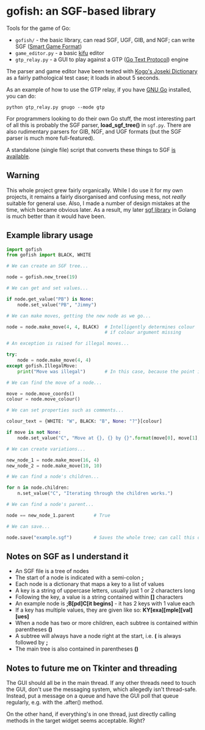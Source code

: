 # gofish: an SGF-based library

Tools for the game of Go:

* `gofish/` - the basic library, can read SGF, UGF, GIB, and NGF; can write SGF ([Smart Game Format](http://www.red-bean.com/sgf/))
* `game_editor.py` - a basic [kifu](https://en.wikipedia.org/wiki/Kifu) editor
* `gtp_relay.py` - a GUI to play against a GTP ([Go Text Protocol](https://www.lysator.liu.se/~gunnar/gtp/)) engine

The parser and game editor have been tested with [Kogo's Joseki Dictionary](http://waterfire.us/joseki.htm) as a fairly pathological test case; it loads in about 5 seconds.

As an example of how to use the GTP relay, if you have [GNU Go](https://www.gnu.org/software/gnugo/) installed, you can do:

    python gtp_relay.py gnugo --mode gtp

For programmers looking to do their own Go stuff, the most interesting part of all this is probably the SGF parser, **load_sgf_tree()** in `sgf.py`. There are also rudimentary parsers for GIB, NGF, and UGF formats (but the SGF parser is much more full-featured).

A standalone (single file) script that converts these things to SGF [is available](https://github.com/fohristiwhirl/xyz2sgf).

## Warning

This whole project grew fairly organically. While I do use it for my own projects, it remains a fairly disorganised and confusing mess, not *really* suitable for general use. Also, I made a number of design mistakes at the time, which became obvious later. As a result, my later [sgf library](https://github.com/fohristiwhirl/sgf) in Golang is much better than it would have been.

## Example library usage

```python
import gofish
from gofish import BLACK, WHITE

# We can create an SGF tree...

node = gofish.new_tree(19)

# We can get and set values...

if node.get_value("PB") is None:
    node.set_value("PB", "Jimmy")

# We can make moves, getting the new node as we go...

node = node.make_move(4, 4, BLACK)  # Intelligently determines colour
                                    # if colour argument missing

# An exception is raised for illegal moves...

try:
    node = node.make_move(4, 4)
except gofish.IllegalMove:
    print("Move was illegal")       # In this case, because the point is not empty

# We can find the move of a node...

move = node.move_coords()
colour = node.move_colour()

# We can set properties such as comments...

colour_text = {WHITE: "W", BLACK: "B", None: "?"}[colour]

if move is not None:
    node.set_value("C", "Move at {}, {} by {}".format(move[0], move[1], colour_text))

# We can create variations...

new_node_1 = node.make_move(16, 4)
new_node_2 = node.make_move(10, 10)

# We can find a node's children...

for n in node.children:
    n.set_value("C", "Iterating through the children works.")

# We can find a node's parent...

node == new_node_1.parent       # True

# We can save...

node.save("example.sgf")        # Saves the whole tree; can call this on any node.

```

## Notes on SGF as I understand it

* An SGF file is a tree of nodes
* The start of a node is indicated with a semi-colon **;**
* Each node is a dictionary that maps a key to a list of values
* A key is a string of uppercase letters, usually just 1 or 2 characters long
* Following the key, a value is a string contained within **[]** characters
* An example node is **;B[pd]C[it begins]** - it has 2 keys with 1 value each
* If a key has multiple values, they are given like so: **KY[exa][mple][val][ues]**
* When a node has two or more children, each subtree is contained within parentheses **()**
* A subtree will always have a node right at the start, i.e. **(** is always followed by **;**
* The main tree is also contained in parentheses **()**

## Notes to future me on Tkinter and threading

The GUI should all be in the main thread. If any other threads need to touch the GUI, don't use the messaging system, which allegedly isn't thread-safe. Instead, put a message on a queue and have the GUI poll that queue regularly, e.g. with the .after() method.

On the other hand, if everything's in one thread, just directly calling methods in the target widget seems acceptable. Right?
